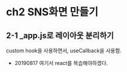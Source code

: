 # ch2 SNS화면 만들기

## 2-1 \_app.js로 레이아웃 분리하기

custom hook을 사용하면서, useCallback을 사용함.

- 20190817 여기서 react를 복습해야하겠다.
